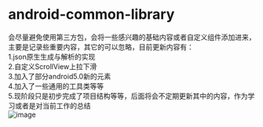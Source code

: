 # android-common-library
会尽量避免使用第三方包，会将一些感兴趣的基础内容或者自定义组件添加进来，主要是记录些重要内容，其它的可以忽略，目前更新内容有：<br>
1.json原生生成与解析的实现<br>
2.自定义ScrollView上拉下滑<br>
3.加入了部分android5.0新的元素<br>
4.加入了一些通用的工具类等等<br>
5.现阶段只是初步完成了项目结构等等，后面将会不定期更新其中的内容，作为学习或者是对当前工作的总结<br>
![image](https://github.com/jason-wj/android-common-library/blob/master/image/demo.png)

